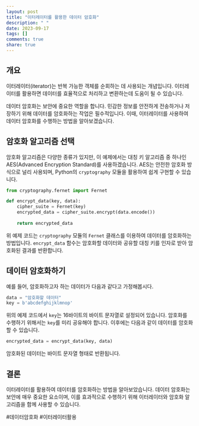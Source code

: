 ```yaml
---
layout: post
title: "이터레이터를 활용한 데이터 암호화"
description: " "
date: 2023-09-17
tags: []
comments: true
share: true
---
```


## 개요
이터레이터(iterator)는 반복 가능한 객체를 순회하는 데 사용되는 개념입니다. 이터레이터를 활용하면 데이터를 효율적으로 처리하고 변환하는데 도움이 될 수 있습니다.

데이터 암호화는 보안에 중요한 역할을 합니다. 민감한 정보를 안전하게 전송하거나 저장하기 위해 데이터를 암호화하는 작업은 필수적입니다. 이때, 이터레이터를 사용하여 데이터 암호화를 수행하는 방법을 알아보겠습니다.

## 암호화 알고리즘 선택
암호화 알고리즘은 다양한 종류가 있지만, 이 예제에서는 대칭 키 알고리즘 중 하나인 AES(Advanced Encryption Standard)를 사용하겠습니다. AES는 안전한 암호화 방식으로 널리 사용되며, Python의 `cryptography` 모듈을 활용하여 쉽게 구현할 수 있습니다.

```python
from cryptography.fernet import Fernet

def encrypt_data(key, data):
    cipher_suite = Fernet(key)
    encrypted_data = cipher_suite.encrypt(data.encode())
    
    return encrypted_data
```

위 예제 코드는 `cryptography` 모듈의 `Fernet` 클래스를 이용하여 데이터를 암호화하는 방법입니다. `encrypt_data` 함수는 암호화할 데이터와 공유할 대칭 키를 인자로 받아 암호화된 결과를 반환합니다.

## 데이터 암호화하기
예를 들어, 암호화하고자 하는 데이터가 다음과 같다고 가정해봅시다.

```python
data = "암호화할 데이터"
key = b'abcdefghijklmnop'
```

위의 예제 코드에서 `key`는 16바이트의 바이트 문자열로 설정되어 있습니다. 암호화를 수행하기 위해서는 `key`를 미리 공유해야 합니다. 이후에는 다음과 같이 데이터를 암호화할 수 있습니다.

```python
encrypted_data = encrypt_data(key, data)
```

암호화된 데이터는 바이트 문자열 형태로 반환됩니다.

## 결론
이터레이터를 활용하여 데이터를 암호화하는 방법을 알아보았습니다. 데이터 암호화는 보안에 매우 중요한 요소이며, 이를 효과적으로 수행하기 위해 이터레이터와 암호화 알고리즘을 함께 사용할 수 있습니다.

#데이터암호화 #이터레이터활용